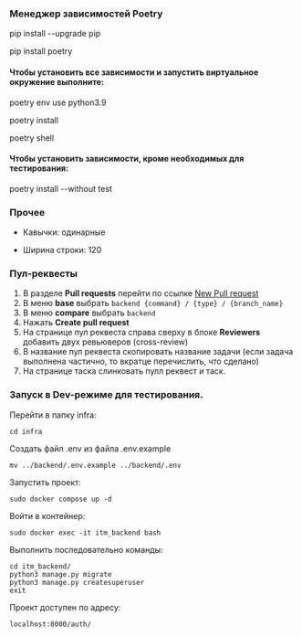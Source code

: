 ### Менеджер зависимостей Poetry

pip install --upgrade pip

pip install poetry

#### Чтобы установить все зависимости и запустить виртуальное окружение выполните:
poetry env use python3.9

poetry install

poetry shell

#### Чтобы установить зависимости, кроме необходимых для тестирования: 

poetry install --without test

### Прочее


- Кавычки: одинарные

- Ширина строки: 120


### Пул-реквесты


 1. В разделе **Pull requests** перейти по ссылке [New Pull request](https://github.com/international-team-management/team-platform/pulls)
 2. В меню **base** выбрать `backend {command} / {type} / {branch_name}`
 3. В меню **compare** выбрать `backend`
 4. Нажать **Create pull request**
 5. На странице пул реквеста справа сверху в блоке **Reviewers** добавить двух ревьюверов (cross-review)
 6. В название пул реквеста скопировать название задачи (если задача выполнена частично, то вкратце перечислить, что сделано)
 7. На странице таска слинковать пулл реквест и таск.


### Запуск в Dev-режиме для тестирования.

Перейти в папку infra:
```angular2html
cd infra
```
Создать файл .env из файла .env.example
```angular2html
mv ../backend/.env.example ../backend/.env
```
Запустить проект:
```angular2html
sudo docker compose up -d
```
Войти в контейнер:
```angular2html
sudo docker exec -it itm_backend bash
```
Выполнить последовательно команды:
```angular2html
cd itm_backend/
python3 manage.py migrate
python3 manage.py createsuperuser
exit
```
Проект доступен по адресу:
```angular2html
localhost:8000/auth/
```